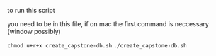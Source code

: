 to run this script

you need to be in this file, if on mac the first command is neccessary (window possibly)

`chmod u+r+x create_capstone-db.sh`
`./create_capstone-db.sh`


